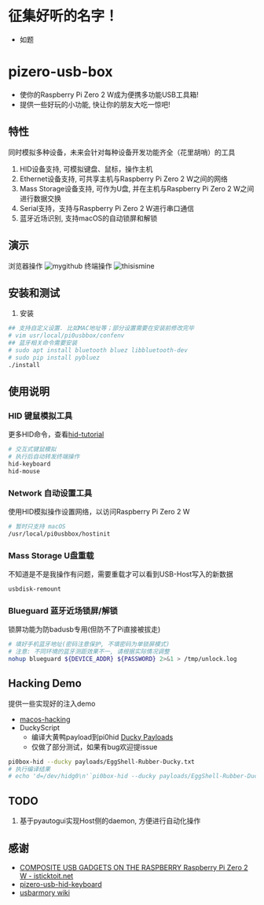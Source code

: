 # 征集好听的名字！
- 如题
# pizero-usb-box

- 使你的Raspberry Pi Zero 2 W成为便携多功能USB工具箱!
- 提供一些好玩的小功能, 快让你的朋友大吃一惊吧!

## 特性
同时模拟多种设备，未来会针对每种设备开发功能齐全（花里胡哨）的工具
1. HID设备支持, 可模拟键盘、鼠标，操作主机
2. Ethernet设备支持, 可共享主机与Raspberry Pi Zero 2 W之间的网络
3. Mass Storage设备支持, 可作为U盘, 并在主机与Raspberry Pi Zero 2 W之间进行数据交换
4. Serial支持，支持与Raspberry Pi Zero 2 W进行串口通信
5. 蓝牙近场识别, 支持macOS的自动锁屏和解锁
## 演示
浏览器操作
![mygithub](https://github.com/ChisBread/pizero-usb-box/raw/master/resource/mygithub.gif)
终端操作
![thisismine](https://github.com/ChisBread/pizero-usb-box/raw/master/resource/thisismine.gif)
## 安装和测试
1. 安装
```bash
## 支持自定义设置. 比如MAC地址等；部分设置需要在安装前修改完毕
# vim usr/local/pi0usbbox/confenv
## 蓝牙相关命令需要安装
# sudo apt install bluetooth bluez libbluetooth-dev
# sudo pip install pybluez
./install
```
## 使用说明
### HID 键鼠模拟工具
更多HID命令，查看[hid-tutorial](./docs/hid-tutorial.md)
```bash
# 交互式键鼠模拟
# 执行后自动转发终端操作
hid-keyboard
hid-mouse
```
### Network 自动设置工具
使用HID模拟操作设置网络，以访问Raspberry Pi Zero 2 W
```bash
# 暂时只支持 macOS
/usr/local/pi0usbbox/hostinit
```
### Mass Storage U盘重载
不知道是不是我操作有问题，需要重载才可以看到USB-Host写入的新数据
```bash
usbdisk-remount
```
### Blueguard 蓝牙近场锁屏/解锁
锁屏功能为防badusb专用(但防不了Pi直接被拔走)
```bash
# 填好手机蓝牙地址(密码注意保护, 不填密码为单锁屏模式)
# 注意: 不同环境的蓝牙测距效果不一, 请根据实际情况调整
nohup blueguard ${DEVICE_ADDR} ${PASSWORD} 2>&1 > /tmp/unlock.log
```
## Hacking Demo
提供一些实现好的注入demo
- [macos-hacking](./docs/macos-hacking.md)
- DuckyScript
    - 编译大黄鸭payload到pi0hid [Ducky Payloads](https://github.com/hak5darren/USB-Rubber-Ducky/wiki/Payloads)
    - 仅做了部分测试，如果有bug欢迎提issue
```bash
pi0box-hid --ducky payloads/EggShell-Rubber-Ducky.txt
# 执行编译结果
# echo 'd=/dev/hidg0\n'`pi0box-hid --ducky payloads/EggShell-Rubber-Ducky.txt`|pi0box-hid -i
```
## TODO
1. 基于pyautogui实现Host侧的daemon, 方便进行自动化操作
## 感谢
- [COMPOSITE USB GADGETS ON THE RASPBERRY Raspberry Pi Zero 2 W - isticktoit.net](http://www.isticktoit.net/?p=1383)
- [pizero-usb-hid-keyboard](https://github.com/raspberrypisig/pizero-usb-hid-keyboard)
- [usbarmory wiki](https://github.com/ckuethe/usbarmory/wiki/USB-Gadgets)
